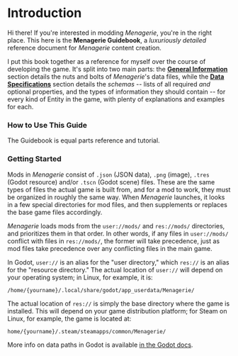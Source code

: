 # Introduction

Hi there! If you're interested in modding *Menagerie*, you're in the right place. This here is the **Menagerie Guidebook**, a *luxuriously detailed* reference document for *Menagerie* content creation. 

I put this book together as a reference for myself over the course of developing the game. It's split into two main parts: the **[General Information](#)** section details the nuts and bolts of *Menagerie*'s data files, while the **[Data Specifications](#)** section details the *schemas* -- lists of all required *and* optional properties, and the types of information they should contain -- for every kind of Entity in the game, with plenty of explanations and examples for each.


### How to Use This Guide

The Guidebook is equal parts reference and tutorial. 


### Getting Started

Mods in *Menagerie* consist of `.json` (JSON data), `.png` (image), `.tres` (Godot resource) and/or `.tscn` (Godot scene) files. These are the same types of files the actual game is built from, and for a mod to work, they must be organized in roughly the same way. When *Menagerie* launches, it looks in a few special directories for mod files, and then supplements or replaces the base game files accordingly.

*Menagerie* loads mods from the `user://mods/` and `res://mods/` directories, and prioritizes them in that order. In other words, if any files in `user://mods/` conflict with files in `res://mods/`, the former will take precedence, just as mod files take precedence over any conflicting files in the main game.

In Godot, `user://` is an alias for the "user directory," which `res://` is an alias for the "resource directory." The actual location of `user://` will depend on your operating system; in Linux, for example, it is:
```
/home/{yourname}/.local/share/godot/app_userdata/Menagerie/
``` 
The actual location of `res://` is simply the base directory where the game is installed. This will depend on your game distribution platform; for Steam on Linux, for example, the game is located at:
```
home/{yourname}/.steam/steamapps/common/Menagerie/
``` 
More info on data paths in Godot is available [in the Godot docs](https://godot.readthedocs.io/en/3.0/tutorials/io/data_paths.html).





